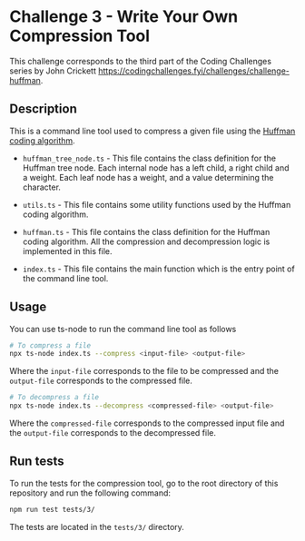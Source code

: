 # Challenge 3 - Write Your Own Compression Tool

This challenge corresponds to the third part of the Coding Challenges series by John Crickett https://codingchallenges.fyi/challenges/challenge-huffman.

## Description

This is a command line tool used to compress a given file using the [Huffman coding algorithm](https://en.wikipedia.org/wiki/Huffman_coding).

- `huffman_tree_node.ts` - This file contains the class definition for the Huffman tree node. Each internal node has a left child, a right child and a weight. Each leaf node has a weight, and a value determining the character.

- `utils.ts` - This file contains some utility functions used by the Huffman coding algorithm.

- `huffman.ts` - This file contains the class definition for the Huffman coding algorithm. All the compression and decompression logic is implemented in this file.

- `index.ts` - This file contains the main function which is the entry point of the command line tool.

## Usage

You can use ts-node to run the command line tool as follows

```bash
# To compress a file
npx ts-node index.ts --compress <input-file> <output-file>
```

Where the `input-file` corresponds to the file to be compressed and the `output-file` corresponds to the compressed file.

```bash
# To decompress a file
npx ts-node index.ts --decompress <compressed-file> <output-file>
```

Where the `compressed-file` corresponds to the compressed input file and the `output-file` corresponds to the decompressed file.

## Run tests

To run the tests for the compression tool, go to the root directory of this repository and run the following command:

```bash
npm run test tests/3/
```

The tests are located in the `tests/3/` directory.
